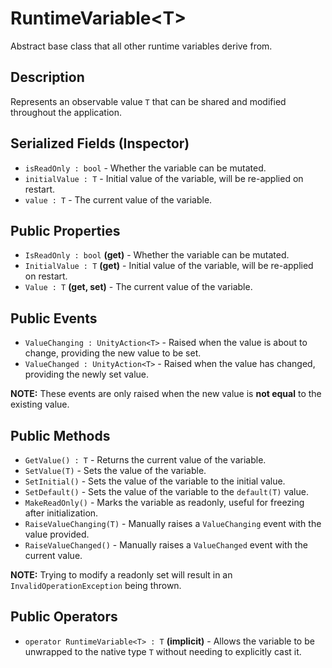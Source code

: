 # RuntimeVariable\<T>

Abstract base class that all other runtime variables derive from.

## Description

Represents an observable value `T` that can be shared and modified throughout the application.

## Serialized Fields (Inspector)

- `isReadOnly : bool` - Whether the variable can be mutated.
- `initialValue : T` - Initial value of the variable, will be re-applied on restart.
- `value : T` - The current value of the variable.

## Public Properties

- `IsReadOnly : bool` **(get)** - Whether the variable can be mutated.
- `InitialValue : T` **(get)** - Initial value of the variable, will be re-applied on restart.
- `Value : T` **(get, set)** - The current value of the variable.

## Public Events

- `ValueChanging : UnityAction<T>` - Raised when the value is about to change, providing the new value to be set.
- `ValueChanged : UnityAction<T>` - Raised when the value has changed, providing the newly set value.

**NOTE:** These events are only raised when the new value is **not equal** to the existing value.

## Public Methods

- `GetValue() : T` - Returns the current value of the variable.
- `SetValue(T)` - Sets the value of the variable.
- `SetInitial()` - Sets the value of the variable to the initial value.
- `SetDefault()` - Sets the value of the variable to the `default(T)` value.
- `MakeReadOnly()` - Marks the variable as readonly, useful for freezing after initialization.
- `RaiseValueChanging(T)` - Manually raises a `ValueChanging` event with the value provided.
- `RaiseValueChanged()` - Manually raises a `ValueChanged` event with the current value.

**NOTE:** Trying to modify a readonly set will result in an `InvalidOperationException` being thrown.

## Public Operators

- `operator RuntimeVariable<T> : T` **(implicit)** - Allows the variable to be unwrapped to the native type `T` without needing to explicitly cast it.
